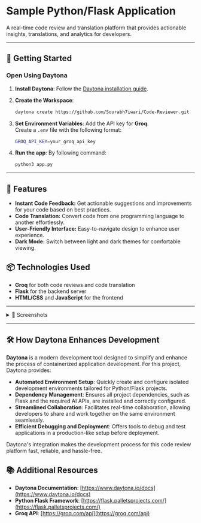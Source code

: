 # Sample Python/Flask Application  

A real-time code review and translation platform that provides actionable insights, translations, and analytics for developers.

---

## 🚀 Getting Started  

### Open Using Daytona  

1. **Install Daytona**: Follow the [Daytona installation guide](https://www.daytona.io/docs/installation/installation/).  
2. **Create the Workspace**:  
   ```bash  
   daytona create https://github.com/Sourabh7iwari/Code-Reviewer.git
   ```  

3. **Set Environment Variables**: Add the API key for **Groq**.  
   Create a `.env` file with the following format:
   ```bash
   GROQ_API_KEY=your_groq_api_key
   ```

4. **Run the app**: By following command:
   ```bash
   python3 app.py
   ```

---

## 🔧 Features
- **Instant Code Feedback:** Get actionable suggestions and improvements for your code based on best practices.
- **Code Translation:** Convert code from one programming language to another effortlessly.
- **User-Friendly Interface:** Easy-to-navigate design to enhance user experience.
- **Dark Mode:** Switch between light and dark themes for comfortable viewing.

## 📦 Technologies Used
- **Groq** for both code reviews and code translation
- **Flask** for the backend server
- **HTML/CSS** and **JavaScript** for the frontend
---
<details>
<summary>📸 Screenshots</summary>

### Light/Dark Mode Preview

<table>
  <tr>
    <td><img src="static/lightmode.png" alt="Light Mode" width="400"/></td>
    <td><img src="static/darkmode.png" alt="Dark Mode" width="400"/></td>
  </tr>
  <tr>
    <td align="center">Light Mode</td>
    <td align="center">Dark Mode</td>
  </tr>
</table>

### Example screenshots for feedback of code
![Getting feedback of code](static/127.0.0.1_5000_.png)

### Example screenshots for translating the code to different languages
![Translating code to another language](static/ss1.png)

</details>

---

## 🛠️ How Daytona Enhances Development  

**Daytona** is a modern development tool designed to simplify and enhance the process of containerized application development. For this project, Daytona provides:  

- **Automated Environment Setup**: Quickly create and configure isolated development environments tailored for Python/Flask projects.  
- **Dependency Management**: Ensures all project dependencies, such as Flask and the required AI APIs, are installed and correctly configured.  
- **Streamlined Collaboration**: Facilitates real-time collaboration, allowing developers to share and work together on the same environment seamlessly.  
- **Efficient Debugging and Deployment**: Offers tools to debug and test applications in a production-like setup before deployment.  

Daytona's integration makes the development process for this code review platform fast, reliable, and hassle-free.  


## 📚 Additional Resources  

- **Daytona Documentation**: [https://www.daytona.io/docs](https://www.daytona.io/docs)  
- **Python Flask Framework**: [https://flask.palletsprojects.com/](https://flask.palletsprojects.com/)  
- **Groq API**: [https://groq.com/api](https://groq.com/api)  

